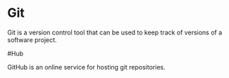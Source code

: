 # Git  

Git is a version control tool that can be used to keep track of versions of a software project.

#Hub

GitHub is an online service for hosting git repositories.
         